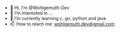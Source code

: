 - 👋 Hi, I’m @Wohlgemuth-Dev
- 👀 I’m interested in ...
- 🌱 I’m currently learning c, go, python and java
- 📫 How to reach me: wohlgemuth.dev@gmail.com
<!--- 
Wohlgemuth-Dev/Wohlgemuth-Dev is a ✨ special ✨ repository because its `README.md` (this file) appears on your GitHub profile.
You can click the Preview link to take a look at your changes.
--->
